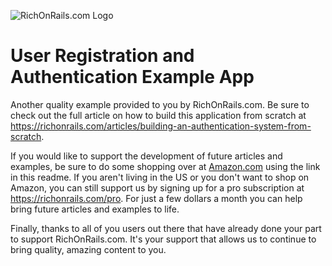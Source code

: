 ![RichOnRails.com Logo](https://richonrails.com/assets/logo_readme.png)

# User Registration and Authentication Example App

Another quality example provided to you by RichOnRails.com.  Be sure to check out
the full article on how to build this application from scratch at https://richonrails.com/articles/building-an-authentication-system-from-scratch.

If you would like to support the development of future articles and examples, be
sure to do some shopping over at [Amazon.com](http://amzn.to/2y74BXA) using the link
in this readme.  If you aren't living in the US or you don't want to shop on Amazon,
you can still support us by signing up for a pro subscription at https://richonrails.com/pro.
For just a few dollars a month you can help bring future articles and examples to life.

Finally, thanks to all of you users out there that have already done your part to support
RichOnRails.com.  It's your support that allows us to continue to bring quality, amazing
content to you.
